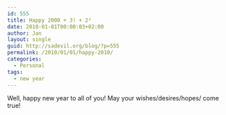 ```yaml
---
id: 555
title: Happy 2000 + 3! + 2²
date: 2010-01-01T00:00:03+02:00
author: Jan
layout: single
guid: http://sadevil.org/blog/?p=555
permalink: /2010/01/01/happy-2010/
categories:
  - Personal
tags:
  - new year
---
```

Well, happy new year to all of you! May your wishes/desires/hopes/<insert words here> come true! </insert>